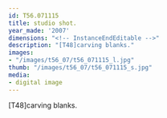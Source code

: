 ```yaml
---
id: T56.071115
title: studio shot.
year_made: '2007'
dimensions: "<!-- InstanceEndEditable -->"
description: "[T48]carving blanks."
images:
- "/images/t56_07/t56_071115_l.jpg"
thumb: "/images/t56_07/t56_071115_s.jpg"
media:
- digital image
---
```


[T48]carving blanks.
